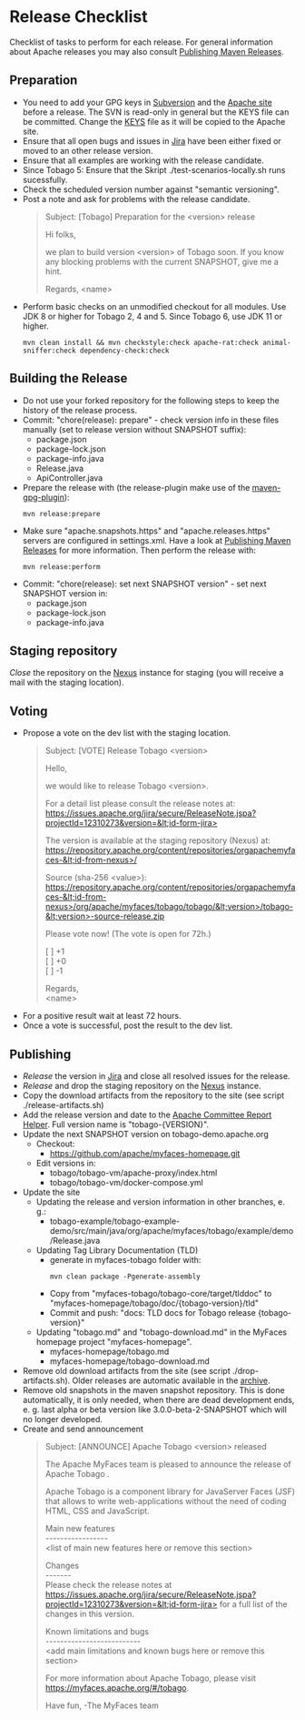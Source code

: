 <!---
  Licensed to the Apache Software Foundation (ASF) under one
  or more contributor license agreements.  See the NOTICE file
  distributed with this work for additional information
  regarding copyright ownership.  The ASF licenses this file
  to you under the Apache License, Version 2.0 (the
  "License"); you may not use this file except in compliance
  with the License.  You may obtain a copy of the License at

    http://www.apache.org/licenses/LICENSE-2.0

  Unless required by applicable law or agreed to in writing,
  software distributed under the License is distributed on an
  "AS IS" BASIS, WITHOUT WARRANTIES OR CONDITIONS OF ANY
  KIND, either express or implied.  See the License for the
  specific language governing permissions and limitations
  under the License.
-->

# Release Checklist

Checklist of tasks to perform for each release. For general information about Apache releases you may also consult
[Publishing Maven Releases](http://infra.apache.org/maven-releases.html).

## Preparation

* You need to add your GPG keys in [Subversion](https://svn.apache.org/repos/asf/myfaces/keys/KEYS) and
  the [Apache site](https://www.apache.org/dist/myfaces/KEYS) before a release. The SVN is read-only in general but the
  KEYS file can be committed. Change the [KEYS](https://dist.apache.org/repos/dist/release/myfaces/KEYS) file as it will
  be copied to the Apache site.
* Ensure that all open bugs and issues in [Jira](https://issues.apache.org/jira/browse/TOBAGO) have been either fixed or
  moved to an other release version.
* Ensure that all examples are working with the release candidate.
* Since Tobago 5: Ensure that the Skript ./test-scenarios-locally.sh runs sucessfully.
* Check the scheduled version number against "semantic versioning".
* Post a note and ask for problems with the release candidate.
  > Subject: [Tobago] Preparation for the &lt;version> release
  >
  > Hi folks,
  >
  > we plan to build version &lt;version> of Tobago soon. If you know any blocking problems with the current SNAPSHOT,
  > give me a hint.
  >
  > Regards,
  > &lt;name>
* Perform basic checks on an unmodified checkout for all modules. Use JDK 8 or higher for Tobago 2, 4 and 5. Since
  Tobago 6, use JDK 11 or higher.
  ```
  mvn clean install && mvn checkstyle:check apache-rat:check animal-sniffer:check dependency-check:check
  ```

## Building the Release

* Do not use your forked repository for the following steps to keep the history of the release process.
* Commit: "chore(release): prepare" - check version info in these files manually (set to release version without
  SNAPSHOT suffix):
  * package.json
  * package-lock.json
  * package-info.java
  * Release.java
  * ApiController.java
* Prepare the release with (the release-plugin make use of
  the [maven-gpg-plugin](https://maven.apache.org/plugins/maven-gpg-plugin/)):
  ```
  mvn release:prepare
  ```
* Make sure "apache.snapshots.https" and "apache.releases.https" servers are configured in settings.xml. Have a look
  at [Publishing Maven Releases](https://infra.apache.org/publishing-maven-artifacts.html) for more information. Then
  perform the release with:
  ```
  mvn release:perform
  ```
* Commit: "chore(release): set next SNAPSHOT version" - set next SNAPSHOT version in:
  * package.json
  * package-lock.json
  * package-info.java

## Staging repository

_Close_ the repository on the [Nexus](https://repository.apache.org/) instance for staging (you will receive a mail with
the staging location).

## Voting

* Propose a vote on the dev list with the staging location.
  > Subject: [VOTE] Release Tobago &lt;version>
  >
  > Hello,
  >
  > we would like to release Tobago &lt;version>.
  >
  > For a detail list please consult the release notes at:
  > https://issues.apache.org/jira/secure/ReleaseNote.jspa?projectId=12310273&version=&lt;id-form-jira>
  >
  > The version is available at the staging repository (Nexus) at:
  > https://repository.apache.org/content/repositories/orgapachemyfaces-&lt;id-from-nexus>/
  >
  > Source (sha-256 &lt;value>):
  > https://repository.apache.org/content/repositories/orgapachemyfaces-&lt;id-from-nexus>/org/apache/myfaces/tobago/tobago/&lt;version>/tobago-&lt;version>-source-release.zip
  >
  > Please vote now! (The vote is open for 72h.)
  >
  > [ ] +1<br/>
  > [ ] +0<br/>
  > [ ] -1
  >
  > Regards,<br/>
  > &lt;name>
* For a positive result wait at least 72 hours.
* Once a vote is successful, post the result to the dev list.

## Publishing

* _Release_ the version in [Jira](https://issues.apache.org/jira/) and close all resolved issues for the release.
* _Release_ and drop the staging repository on the [Nexus](https://repository.apache.org/) instance.
* Copy the download artifacts from the repository to the site (see script ./release-artifacts.sh)
* Add the release version and date to
  the [Apache Committee Report Helper](https://reporter.apache.org/addrelease.html?myfaces).
  Full version name is "tobago-{VERSION}".
* Update the next SNAPSHOT version on tobago-demo.apache.org
  * Checkout:
    * https://github.com/apache/myfaces-homepage.git
  * Edit versions in:
    * tobago/tobago-vm/apache-proxy/index.html
    * tobago/tobago-vm/docker-compose.yml
* Update the site
  * Updating the release and version information in other branches, e. g.:
    * tobago-example/tobago-example-demo/src/main/java/org/apache/myfaces/tobago/example/demo/Release.java
  * Updating Tag Library Documentation (TLD)
    * generate in myfaces-tobago folder with:<br/>
      ```
      mvn clean package -Pgenerate-assembly
      ```
    * Copy from "myfaces-tobago/tobago-core/target/tlddoc" to "myfaces-homepage/tobago/doc/{tobago-version}/tld"
    * Commit and push: "docs: TLD docs for Tobago release {tobago-version}"
  * Updating "tobago.md" and "tobago-download.md" in the MyFaces homepage project "myfaces-homepage".
    * myfaces-homepage/tobago.md
    * myfaces-homepage/tobago-download.md
* Remove old download artifacts from the site (see script ./drop-artifacts.sh). Older releases are automatic available
  in the [archive](http://archive.apache.org/dist/myfaces/).
* Remove old snapshots in the maven snapshot repository. This is done automatically, it is only needed, when there are
  dead development ends, e. g. last alpha or beta version like 3.0.0-beta-2-SNAPSHOT which will no longer developed.
* Create and send announcement
  > Subject: [ANNOUNCE] Apache Tobago &lt;version> released
  >
  > The Apache MyFaces team is pleased to announce the release of Apache Tobago <version>.
  >
  > Apache Tobago is a component library for JavaServer Faces (JSF) that allows to write web-applications without the
  need of coding HTML, CSS and JavaScript.
  >
  > Main new features<br/>
  > &#8203;-----------------<br/>
  > &lt;list of main new features here or remove this section>
  >
  > Changes<br/>
  > &#8203;-------<br/>
  > Please check the release notes
  at https://issues.apache.org/jira/secure/ReleaseNote.jspa?projectId=12310273&version=&lt;id-form-jira> for a full list
  of the changes in this version.
  >
  > Known limitations and bugs<br/>
  > &#8203;--------------------------<br/>
  > &lt;add main limitations and known bugs here or remove this section>
  >
  > For more information about Apache Tobago, please visit https://myfaces.apache.org/#/tobago.
  >
  > Have fun,
  > -The MyFaces team
